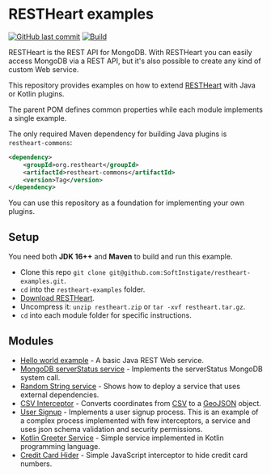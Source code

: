 # RESTHeart examples

[![GitHub last commit](https://img.shields.io/github/last-commit/softinstigate/restheart-examples)](https://github.com/SoftInstigate/restheart-examples/commits/master)
[![Build](https://github.com/SoftInstigate/restheart-examples/workflows/Build/badge.svg)](https://github.com/SoftInstigate/restheart-examples/actions?query=workflow%3A%22Build%22)

RESTHeart is the REST API for MongoDB. With RESTHeart you can easily access MongoDB via a REST API, but it's also possible to create any kind of custom Web service.

This repository provides examples on how to extend [RESTHeart](https://github.com/SoftInstigate/restheart) with Java or Kotlin plugins.

The parent POM defines common properties while each module implements a single example.

The only required Maven dependency for building Java plugins is `restheart-commons`:

```xml
<dependency>
    <groupId>org.restheart</groupId>
    <artifactId>restheart-commons</artifactId>
    <version>Tag</version>
</dependency>
```

You can use this repository as a foundation for implementing your own plugins.


## Setup

You need both **JDK 16++** and **Maven** to build and run this example.

-   Clone this repo `git clone git@github.com:SoftInstigate/restheart-examples.git`.
-   `cd` into the `restheart-examples` folder.
-   [Download RESTHeart](https://github.com/SoftInstigate/restheart/releases/).
-   Uncompress it: `unzip restheart.zip` or `tar -xvf restheart.tar.gz`.
-   `cd` into each module folder for specific instructions.

## Modules

 - [Hello world example](bytes-array-service/README.md) - A basic Java REST Web service.
 - [MongoDB serverStatus service](mongo-status-service/README.md) - Implements the serverStatus MongoDB system call.
 - [Random String service](random-string-service/README.md) - Shows how to deploy a service that uses external dependencies.
 - [CSV Interceptor](csv-interceptor/README.md) - Converts coordinates from [CSV](https://en.wikipedia.org/wiki/Comma-separated_values) to a [GeoJSON](https://geojson.org) object.
 - [User Signup](user-signup/README.md) - Implements a user signup process. This is an example of a complex process implemented with few interceptors, a service and uses json schema validation and security permissions.
 - [Kotlin Greeter Service](kotlin-greeter-service/README.md) - Simple service implemented in Kotlin programming language.
 - [Credit Card Hider](credit-card-hider/README.md) - Simple JavaScript interceptor to hide credit card numbers.
